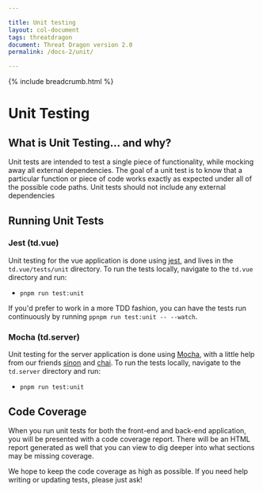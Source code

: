 ```yaml
---

title: Unit testing
layout: col-document
tags: threatdragon
document: Threat Dragon version 2.0
permalink: /docs-2/unit/

---
```


{% include breadcrumb.html %}
# Unit Testing

## What is Unit Testing... and why?
Unit tests are intended to test a single piece of functionality, while mocking away all external dependencies.
The goal of a unit test is to know that a particular function or piece of code works exactly as expected under all of the possible code paths.
Unit tests should not include any external dependencies

## Running Unit Tests

### Jest (td.vue)
Unit testing for the vue application is done using [jest](https://jestjs.io/), and lives in the `td.vue/tests/unit` directory.
To run the tests locally, navigate to the `td.vue` directory and run:
- `pnpm run test:unit`

If you'd prefer to work in a more TDD fashion, you can have the tests run continuously by running `ppnpm run test:unit -- --watch`.

### Mocha (td.server)
Unit testing for the server application is done using [Mocha](https://mochajs.org/),
with a little help from our friends [sinon](https://sinonjs.org/) and [chai](https://www.chaijs.com/).  To run the tests locally, navigate to the `td.server` directory and run:
- `pnpm run test:unit`

## Code Coverage
When you run unit tests for both the front-end and back-end application, you will be presented with a code coverage report.
There will be an HTML report generated as well that you can view to dig deeper into what sections may be missing coverage.

We hope to keep the code coverage as high as possible.  If you need help writing or updating tests, please just ask!
